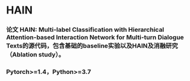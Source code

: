 # HAIN

### 论文 HAIN: Multi-label Classification with Hierarchical Attention-based Interaction Network for Multi-turn Dialogue Texts的源代码，包含基础的baseline实验以及HAIN及消融研究（Ablation study）。
### Pytorch>=1.4，Python>=3.7
